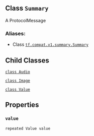 

## Class  `Summary` 
A ProtocolMessage



### Aliases:

- Class [ `tf.compat.v1.summary.Summary` ](/api_docs/python/tf/compat/v1/Summary)



## Child Classes
[ `class Audio` ](https://tensorflow.google.cn/api_docs/python/tf/compat/v1/Summary/Audio)

[ `class Image` ](https://tensorflow.google.cn/api_docs/python/tf/compat/v1/Summary/Image)

[ `class Value` ](https://tensorflow.google.cn/api_docs/python/tf/compat/v1/Summary/Value)



## Properties


###  `value` 
 `repeated Value value` 

